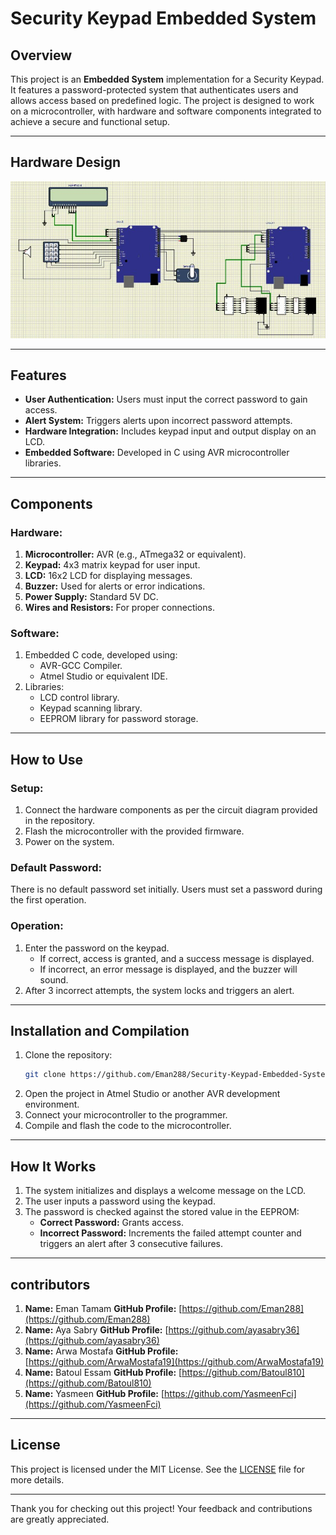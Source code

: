 # Security Keypad Embedded System

## Overview
This project is an **Embedded System** implementation for a Security Keypad. It features a password-protected system that authenticates users and allows access based on predefined logic. The project is designed to work on a microcontroller, with hardware and software components integrated to achieve a secure and functional setup.

---

## Hardware Design
![Hardware Design](design.jpg)  

---

## Features
- **User Authentication:** Users must input the correct password to gain access.
- **Alert System:** Triggers alerts upon incorrect password attempts.
- **Hardware Integration:** Includes keypad input and output display on an LCD.
- **Embedded Software:** Developed in C using AVR microcontroller libraries.

---

## Components
### Hardware:
1. **Microcontroller:** AVR (e.g., ATmega32 or equivalent).
2. **Keypad:** 4x3 matrix keypad for user input.
3. **LCD:** 16x2 LCD for displaying messages.
4. **Buzzer:** Used for alerts or error indications.
5. **Power Supply:** Standard 5V DC.
6. **Wires and Resistors:** For proper connections.

### Software:
1. Embedded C code, developed using:
   - AVR-GCC Compiler.
   - Atmel Studio or equivalent IDE.
2. Libraries:
   - LCD control library.
   - Keypad scanning library.
   - EEPROM library for password storage.

---

## How to Use
### Setup:
1. Connect the hardware components as per the circuit diagram provided in the repository.
2. Flash the microcontroller with the provided firmware.
3. Power on the system.

### Default Password:
There is no default password set initially. Users must set a password during the first operation.

### Operation:
1. Enter the password on the keypad.
   - If correct, access is granted, and a success message is displayed.
   - If incorrect, an error message is displayed, and the buzzer will sound.
2. After 3 incorrect attempts, the system locks and triggers an alert.

---

## Installation and Compilation
1. Clone the repository:
   ```bash
   git clone https://github.com/Eman288/Security-Keypad-Embedded-System.git
   ```
2. Open the project in Atmel Studio or another AVR development environment.
3. Connect your microcontroller to the programmer.
4. Compile and flash the code to the microcontroller.

---

## How It Works
1. The system initializes and displays a welcome message on the LCD.
2. The user inputs a password using the keypad.
3. The password is checked against the stored value in the EEPROM:
   - **Correct Password:** Grants access.
   - **Incorrect Password:** Increments the failed attempt counter and triggers an alert after 3 consecutive failures.

---

## contributors
1.  **Name:** Eman Tamam
       **GitHub Profile:** [https://github.com/Eman288](https://github.com/Eman288)
2.  **Name:** Aya Sabry
       **GitHub Profile:** [https://github.com/ayasabry36](https://github.com/ayasabry36)
3.  **Name:** Arwa Mostafa
       **GitHub Profile:** [https://github.com/ArwaMostafa19](https://github.com/ArwaMostafa19)
4.  **Name:** Batoul Essam
       **GitHub Profile:** [https://github.com/Batoul810](https://github.com/Batoul810)
5.  **Name:** Yasmeen 
       **GitHub Profile:** [https://github.com/YasmeenFci](https://github.com/YasmeenFci)

---

## License
This project is licensed under the MIT License. See the [LICENSE](LICENSE) file for more details.

---

Thank you for checking out this project! Your feedback and contributions are greatly appreciated.
